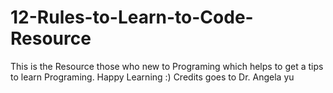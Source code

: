 # 12-Rules-to-Learn-to-Code-Resource
This is the Resource those who new to Programing which helps to get a tips to learn Programing. Happy Learning :)   Credits goes to Dr. Angela yu
